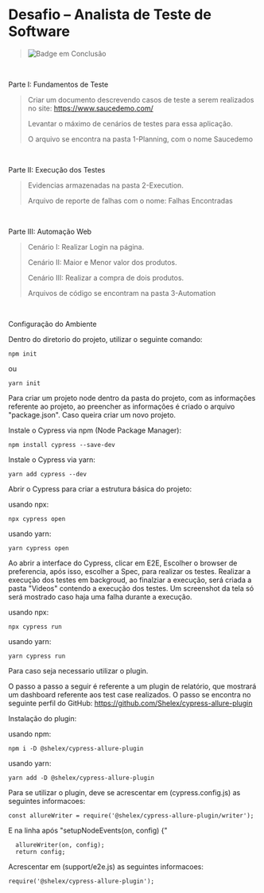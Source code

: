 <h1> Desafio – Analista de Teste de Software </h1>

> ![Badge em Conclusão](http://img.shields.io/static/v1?label=STATUS&message=%20CONCLUIDO&color=GREEN&style=for-the-badge)
>
<br>
<p>Parte I: Fundamentos de Teste</p>

> Criar um documento descrevendo casos de teste a serem realizados no site:
https://www.saucedemo.com/
> 
> Levantar o máximo de cenários de testes para essa aplicação.
>
> O arquivo se encontra na pasta 1-Planning, com o nome Saucedemo
> 

<br>
<p>Parte II: Execução dos Testes</p>

> Evidencias armazenadas na pasta 2-Execution.
>
> Arquivo de reporte de falhas com o nome: Falhas Encontradas
>
<br>


<p>Parte III: Automação Web</p>

> Cenário I: Realizar Login na página.
>
> Cenário II: Maior e Menor valor dos produtos.
>
> Cenário III: Realizar a compra de dois produtos.
> 
> Arquivos de código se encontram na pasta 3-Automation
<br>

<p>Configuração do Ambiente</p>

Dentro do diretorio do projeto, utilizar o seguinte comando:

```
npm init 
```
ou

```
yarn init 
```

Para criar um projeto node dentro da pasta do projeto, com as informações referente ao projeto, ao preencher 
as informações é criado o arquivo "package.json". Caso queira criar um novo projeto.

Instale o Cypress via npm (Node Package Manager):

```
npm install cypress --save-dev
```

Instale o Cypress via yarn:

```
yarn add cypress --dev
```

Abrir o Cypress para criar a estrutura básica do projeto:

usando npx:

```
npx cypress open 
```
usando yarn:
```
yarn cypress open 
```
Ao abrir a interface do Cypress, clicar em E2E, Escolher o browser de preferencia, após isso, escolher a Spec, para realizar os testes.
Realizar a execução dos testes em backgroud, ao finalziar a execução, será criada a pasta "Videos" contendo a execução dos testes. Um screenshot da tela só será mostrado caso haja uma falha durante a execução.

usando npx:

```
npx cypress run 
```
usando yarn:
```
yarn cypress run 
```

Para caso seja necessario utilizar o plugin.

O passo a passo a seguir é referente a um plugin de relatório, que mostrará um dashboard referente aos test case realizados. O passo se encontra no seguinte perfil do GitHub: https://github.com/Shelex/cypress-allure-plugin

Instalação do plugin:

usando npm:

```
npm i -D @shelex/cypress-allure-plugin 
```
usando yarn:
```
yarn add -D @shelex/cypress-allure-plugin
```

Para se utilizar o plugin, deve se acrescentar em (cypress.config.js) as seguintes informacoes:

```
const allureWriter = require('@shelex/cypress-allure-plugin/writer');
```

E na linha após "setupNodeEvents(on, config) {"

```
  allureWriter(on, config);
  return config;
```

Acrescentar em (support/e2e.js) as seguintes informacoes:

```
require('@shelex/cypress-allure-plugin');
```

